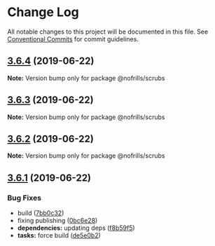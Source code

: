 # Change Log

All notable changes to this project will be documented in this file.
See [Conventional Commits](https://conventionalcommits.org) for commit guidelines.

## [3.6.4](https://github.com/nativecode-dev/nofrills/compare/@nofrills/scrubs@3.6.3...@nofrills/scrubs@3.6.4) (2019-06-22)

**Note:** Version bump only for package @nofrills/scrubs





## [3.6.3](https://github.com/nativecode-dev/nofrills/compare/@nofrills/scrubs@3.6.2...@nofrills/scrubs@3.6.3) (2019-06-22)

**Note:** Version bump only for package @nofrills/scrubs





## [3.6.2](https://github.com/nativecode-dev/nofrills/compare/@nofrills/scrubs@3.6.1...@nofrills/scrubs@3.6.2) (2019-06-22)

**Note:** Version bump only for package @nofrills/scrubs





## [3.6.1](https://github.com/nativecode-dev/nofrills/compare/@nofrills/scrubs@3.6.0...@nofrills/scrubs@3.6.1) (2019-06-22)


### Bug Fixes

* build ([7bb0c32](https://github.com/nativecode-dev/nofrills/commit/7bb0c32))
* fixing publishing ([0bc6e28](https://github.com/nativecode-dev/nofrills/commit/0bc6e28))
* **dependencies:** updating deps ([f8b59f5](https://github.com/nativecode-dev/nofrills/commit/f8b59f5))
* **tasks:** force build ([de5e0b2](https://github.com/nativecode-dev/nofrills/commit/de5e0b2))
